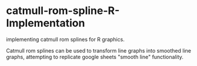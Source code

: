 # catmull-rom-spline-R-Implementation
implementing catmull rom splines for R graphics.

Catmull rom splines can be used to transform line graphs into smoothed line graphs, attempting to replicate google sheets "smooth line" functionality.

